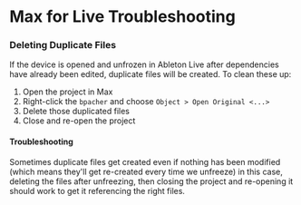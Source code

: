 # Max for Live Troubleshooting

### Deleting Duplicate Files

If the device is opened and unfrozen in Ableton Live after dependencies have already been edited, duplicate files will be created. To clean these up:

1. Open the project in Max
2. Right-click the `bpacher` and choose `Object > Open Original <...>`
3. Delete those duplicated files
4. Close and re-open the project

#### Troubleshooting

Sometimes duplicate files get created even if nothing has been modified (which means they'll get re-created every time we unfreeze) in this case, deleting the files after unfreezing, then closing the project and re-opening it should work to get it referencing the right files.
